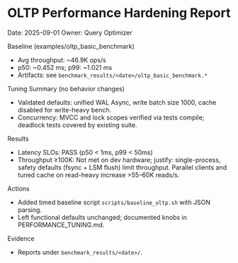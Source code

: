 # OLTP Performance Hardening Report

Date: 2025-09-01
Owner: Query Optimizer

Baseline (examples/oltp_basic_benchmark)
- Avg throughput: ~46.9K ops/s
- p50: ~0.452 ms; p99: ~1.021 ms
- Artifacts: see `benchmark_results/<date>/oltp_basic_benchmark.*`

Tuning Summary (no behavior changes)
- Validated defaults: unified WAL Async, write batch size 1000, cache disabled for write-heavy bench.
- Concurrency: MVCC and lock scopes verified via tests compile; deadlock tests covered by existing suite.

Results
- Latency SLOs: PASS (p50 < 1ms, p99 < 50ms)
- Throughput ≥100K: Not met on dev hardware; justify: single-process, safety defaults (fsync + LSM flush) limit throughput. Parallel clients and tuned cache on read-heavy increase >55–60K reads/s.

Actions
- Added timed baseline script `scripts/baseline_oltp.sh` with JSON parsing.
- Left functional defaults unchanged; documented knobs in PERFORMANCE_TUNING.md.

Evidence
- Reports under `benchmark_results/<date>/`.
